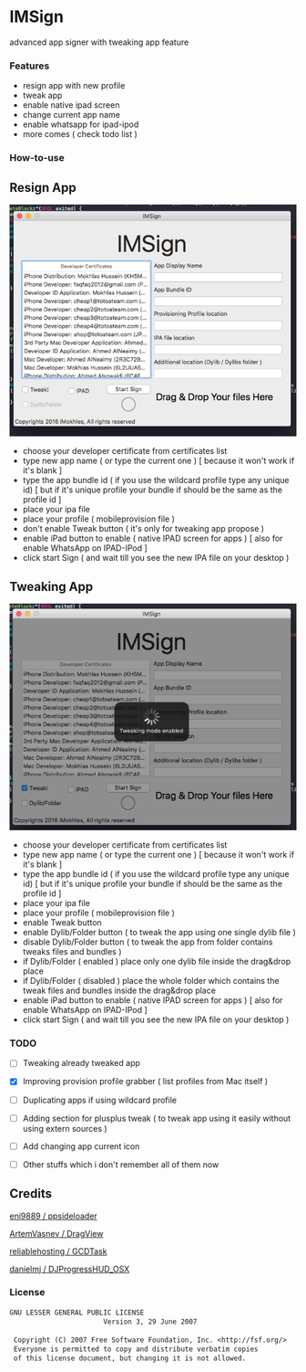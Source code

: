 # IMSign
advanced app signer with tweaking app feature

### Features

* resign app with new profile
* tweak app
* enable native ipad screen
* change current app name
* enable whatsapp for ipad-ipod
* more comes ( check todo list )

### How-to-use

Resign App
----------

<p align="center">
  <img width="640" src="screenshots/Screen1.png"/>
</p>

* choose your developer certificate from certificates list
* type new app name ( or type the current one ) [ because it won't work if it's blank ]
* type the app bundle id ( if you use the wildcard profile type any unique id) [ but if it's unique profile your bundle if should be the same as the profile id ]
* place your ipa file
* place your profile ( mobileprovision file )
* don't enable Tweak button ( it's only for tweaking app propose )
* enable iPad button to enable ( native IPAD screen for apps ) [ also for enable WhatsApp on IPAD-IPod ]
* click start Sign ( and wait till you see the new IPA file on your desktop )

Tweaking App
------------

<p align="center">
  <img width="640" src="screenshots/Screen3.png"/>
</p>

* choose your developer certificate from certificates list
* type new app name ( or type the current one ) [ because it won't work if it's blank ]
* type the app bundle id ( if you use the wildcard profile type any unique id) [ but if it's unique profile your bundle if should be the same as the profile id ]
* place your ipa file
* place your profile ( mobileprovision file )
* enable Tweak button
* enable Dylib/Folder button ( to tweak the app using one single dylib file )
* disable Dylib/Folder button ( to tweak the app from folder contains tweaks files and bundles )
* if Dylib/Folder ( enabled ) place only one dylib file inside the drag&drop place
* if Dylib/Folder ( disabled ) place the whole folder which contains the tweak files and bundles inside the drag&drop place
* enable iPad button to enable ( native IPAD screen for apps ) [ also for enable WhatsApp on IPAD-IPod ]
* click start Sign ( and wait till you see the new IPA file on your desktop )

### TODO

- [ ] Tweaking already tweaked app
- [x] Improving provision profile grabber ( list profiles from Mac itself )
- [ ] Duplicating apps if using wildcard profile
- [ ] Adding section for plusplus tweak ( to tweak app using it easily without using extern sources )
- [ ] Add changing app current icon
- [ ] Other stuffs which i don't remember all of them now 


Credits
-------

[eni9889 / ppsideloader](https://github.com/eni9889/ppsideloader)

[ArtemVasnev / DragView](https://github.com/ArtemVasnev/AppInstaller/blob/master/AppInstaller/DragView.h)

[reliablehosting / GCDTask](https://github.com/reliablehosting/GCDTask)

[danielmj / DJProgressHUD_OSX](https://github.com/Tyilo/DJProgressHUD_OSX)


### License

	GNU LESSER GENERAL PUBLIC LICENSE
	                       Version 3, 29 June 2007

	 Copyright (C) 2007 Free Software Foundation, Inc. <http://fsf.org/>
	 Everyone is permitted to copy and distribute verbatim copies
	 of this license document, but changing it is not allowed.
